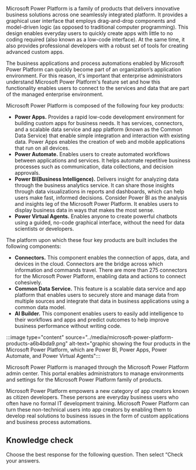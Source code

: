 Microsoft Power Platform is a family of products that delivers innovative business solutions across one seamlessly integrated platform. It provides a graphical user interface that employs drag-and-drop components and model-driven logic (as opposed to traditional computer programming). This design enables everyday users to quickly create apps with little to no coding required (also known as a low-code interface). At the same time, it also provides professional developers with a robust set of tools for creating advanced custom apps.

The business applications and process automations enabled by Microsoft Power Platform can quickly become part of an organization’s application environment. For this reason, it's important that enterprise administrators understand Microsoft Power Platform's feature set and how this functionality enables users to connect to the services and data that are part of the managed enterprise environment.

Microsoft Power Platform is composed of the following four key products:<br>

 -  **Power Apps.** Provides a rapid low-code development environment for building custom apps for business needs. It has services, connectors, and a scalable data service and app platform (known as the Common Data Service) that enable simple integration and interaction with existing data. Power Apps enables the creation of web and mobile applications that run on all devices.<br>
 -  **Power Automate.** Enables users to create automated workflows between applications and services. It helps automate repetitive business processes such as communication, data collections, and decision approvals.<br>
 -  **Power BI(Business Intelligence).** Delivers insight for analyzing data through the business analytics service. It can share those insights through data visualizations in reports and dashboards, which can help users make fast, informed decisions. Consider Power BI as the analysis and insights leg of the Microsoft Power Platform. It enables users to display business data in ways that makes the most sense.
 -  **Power Virtual Agents.** Enables anyone to create powerful chatbots using a guided, no-code graphical interface, without the need for data scientists or developers.

The platform upon which these four key products are built includes the following components:<br>

 -  **Connectors.** This component enables the connection of apps, data, and devices in the cloud. Connectors are the bridge across which information and commands travel. There are more than 275 connectors for the Microsoft Power Platform, enabling data and actions to connect cohesively.
 -  **Common Data Service.** This feature is a scalable data service and app platform that enables users to securely store and manage data from multiple sources and integrate that data in business applications using a common data model.
 -  **AI Builder.** This component enables users to easily add intelligence to their workflows and apps and predict outcomes to help improve business performance without writing code.

:::image type="content" source="../media/microsoft-power-platform-products-a6b4bda9.png" alt-text="graphic showing the four products in the Microsoft Power Platform, which are Power BI, Power Apps, Power Automate, and Power Virtual Agents":::


Microsoft Power Platform is managed through the Microsoft Power Platform admin center. This portal enables administrators to manage environments and settings for the Microsoft Power Platform family of products.

Microsoft Power Platform empowers a new category of app creators known as citizen developers. These persons are everyday business users who often have no formal IT development training. Microsoft Power Platform can turn these non-technical users into app creators by enabling them to develop real solutions to business issues in the form of custom applications and business process automations.

## Knowledge check

Choose the best response for the following question. Then select “Check your answers.